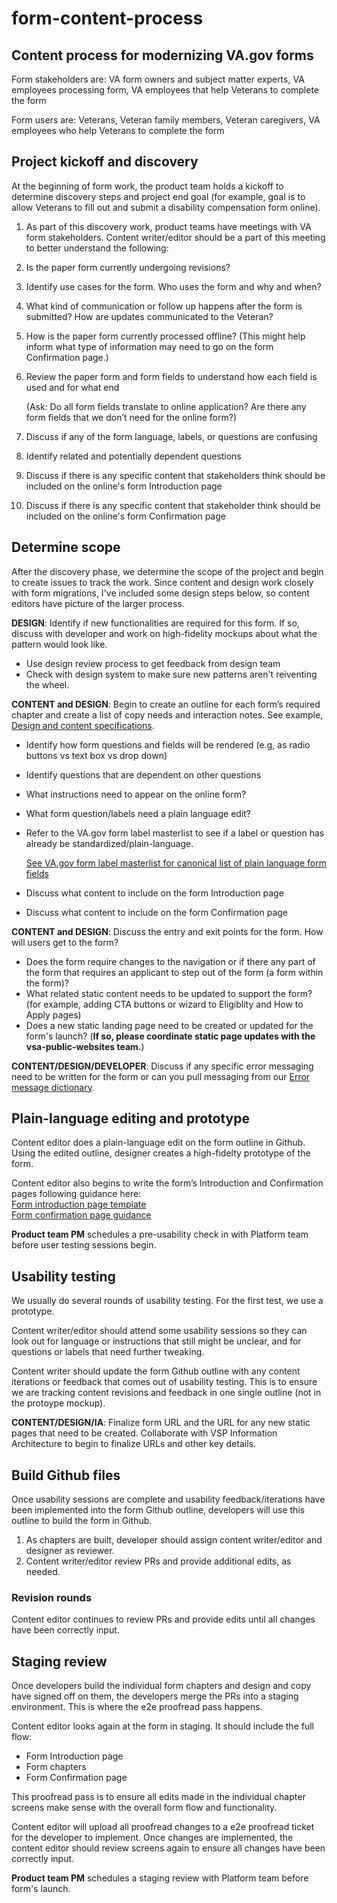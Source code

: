 # form-content-process

## Content process for modernizing VA.gov forms

Form stakeholders are: VA form owners and subject matter experts, VA employees processing form, VA employees that help Veterans to complete the form   


Form users are: Veterans, Veteran family members, Veteran caregivers, VA employees who help Veterans to complete the form

## Project kickoff and discovery

At the beginning of form work, the product team holds a kickoff to determine discovery steps and project end goal \(for example, goal is to allow Veterans to fill out and submit a disability compensation form online\).

1. As part of this discovery work, product teams have meetings with  VA form stakeholders. Content writer/editor should be a part of this meeting to better understand the following: 
2. Is the paper form currently undergoing revisions? 
3. Identify use cases for the form. Who uses the form and why and when? 
4. What kind of communication or follow up happens after the form is submitted? How are updates communicated to the Veteran? 
5. How is the paper form currently processed offline? \(This might help inform what type of information may need to go on the form Confirmation page.\) 
6. Review the paper form and form fields to understand how each field is used and for what end

   \(Ask: Do all form fields translate to online application? Are there any form fields that we don’t need for the online form?\)

7. Discuss if any of the form language, labels, or questions are confusing 
8. Identify related and potentially dependent questions
9. Discuss if there is any specific content that stakeholders think should be included on the online's form Introduction page
10. Discuss if there is any specific content that stakeholder think should be included on the online's form Confirmation page

## Determine scope

After the discovery phase, we determine the scope of the project and begin to create issues to track the work. Since content and design work closely with form migrations, I've included some design steps below, so content editors have picture of the larger process.

**DESIGN**: Identify if new functionalities are required for this form. If so, discuss with developer and work on high-fidelity mockups about what the pattern would look like.

* Use design review process to get feedback from design team
* Check with design system to make sure new patterns aren't reiventing the wheel. 

**CONTENT and DESIGN**: Begin to create an outline for each form’s required chapter and create a list of copy needs and interaction notes. See example, [Design and content specifications](https://github.com/department-of-veterans-affairs/va.gov-team/blob/master/teams/vsa/design/spec-template-mainpage.md).

* Identify how form questions and fields will be rendered \(e.g, as radio buttons vs text box vs drop down\)
* Identify questions that are dependent on other questions 
* What instructions need to appear on the online form? 
* What form question/labels need a plain language edit?  
* Refer to the VA.gov form label masterlist to see if a label or question has already be standardized/plain-language.   


  [See VA.gov form label masterlist for canonical list of plain language form fields](https://github.com/department-of-veterans-affairs/va.gov-team/blob/master/platform/content/VA.gov-form-labels.md) 

* Discuss what content to include on the form Introduction page
* Discuss what content to include on the form Confirmation page

**CONTENT and DESIGN**: Discuss the entry and exit points for the form. How will users get to the form?

* Does the form require changes to the navigation or if there any part of the form that requires an applicant to step out of the form \(a form within the form\)? 
* What related static content needs to be updated to support the form? \(for example, adding CTA buttons or wizard to Eligiblity and How to Apply pages\)
* Does a new static landing page need to be created or updated for the form's launch? \(**If so, please coordinate static page updates with the vsa-public-websites team.**\)

**CONTENT/DESIGN/DEVELOPER**: Discuss if any specific error messaging need to be written for the form or can you pull messaging from our [Error message dictionary](https://design.va.gov/patterns/messaging-dictionary).

## Plain-language editing and prototype

Content editor does a plain-language edit on the form outline in Github. Using the edited outline, designer creates a high-fidelty prototype of the form.

Content editor also begins to write the form’s Introduction and Confirmation pages following guidance here:  
 [Form introduction page template](https://github.com/department-of-veterans-affairs/va.gov-team/blob/master/platform/content/form-introduction-page-template.md)   
 [Form confirmation page guidance](https://github.com/department-of-veterans-affairs/va.gov-team/blob/master/platform/content/form-confirmation-page.md)

**Product team PM** schedules a pre-usability check in with Platform team before user testing sessions begin.

## Usability testing

We usually do several rounds of usability testing. For the first test, we use a prototype.

Content writer/editor should attend some usability sessions so they can look out for language or instructions that still might be unclear, and for questions or labels that need further tweaking.

Content writer should update the form Github outline with any content iterations or feedback that comes out of usability testing. This is to ensure we are tracking content revisions and feedback in one single outline \(not in the protoype mockup\).

**CONTENT/DESIGN/IA**: Finalize form URL and the URL for any new static pages that need to be created. Collaborate with VSP Information Architecture to begin to finalize URLs and other key details.

## Build Github files

Once usability sessions are complete and usability feedback/iterations have been implemented into the form Github outline, developers will use this outline to build the form in Github.

1. As chapters are built, developer should assign content writer/editor and designer as reviewer. 
2. Content writer/editor review PRs and provide additional edits, as needed. 

### Revision rounds

Content editor continues to review PRs and provide edits until all changes have been correctly input.

## Staging review

Once developers build the individual form chapters and design and copy have signed off on them, the developers merge the PRs into a staging environment. This is where the e2e proofread pass happens.

Content editor looks again at the form in staging. It should include the full flow:

* Form Introduction page
* Form chapters
* Form Confirmation page

This proofread pass is to ensure all edits made in the individual chapter screens make sense with the overall form flow and functionality.

Content editor will upload all proofread changes to a e2e proofread ticket for the developer to implement. Once changes are implemented, the content editor should review screens again to ensure all changes have been correctly input.

**Product team PM** schedules a staging review with Platform team before form's launch.

